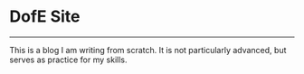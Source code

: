 # DofE Site
---
This is a blog I am writing from scratch. It is not particularly advanced, but serves as practice for my skills.
